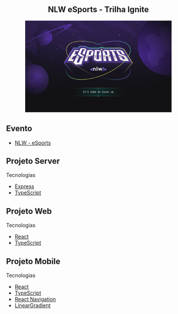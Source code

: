 <h2 align="center">NLW eSports - Trilha Ignite</h2>

<p align="center">
  <img alt="NLW eSports " width="400px" src="https://github.com/juliannelicon/nlw-esports/blob/master/nlw-esports.png" />
</p>


## Evento
- [NLW - eSports](https://nlw.rocketseat.com.br/invite/julianne-33323)

## Projeto Server

Tecnologias
- [Express](https://expressjs.com/)
- [TypeScript](https://www.typescriptlang.org/)

## Projeto Web

Tecnologias
- [React](https://pt-br.reactjs.org/)
- [TypeScript](https://www.typescriptlang.org/)

## Projeto Mobile

Tecnologias
- [React](https://pt-br.reactjs.org/)
- [TypeScript](https://www.typescriptlang.org/)
- [React Navigation](https://reactnavigation.org/)
- [LinearGradient](https://docs.expo.dev/versions/latest/sdk/linear-gradient/)
